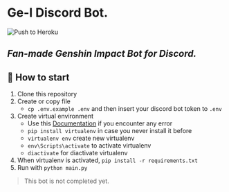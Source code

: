 # Ge-I Discord Bot.

![Push to Heroku](https://github.com/J3ndra/Ge-I/actions/workflows/heroku.yml/badge.svg)

## _Fan-made Genshin Impact Bot for Discord._

## 🚀 How to start

1. Clone this repository
2. Create or copy file
   - `cp .env.example .env` and then insert your discord bot token to `.env`
3. Create virtual environment
   - Use this [Documentation](https://pypi.org/project/virtualenv/) if you encounter any error
   - `pip install virtualenv` in case you never install it before
   - `virtualenv env` create new virtualenv
   - `env\Scripts\activate` to activate virtualenv
   - `diactivate` for diactivate virtualenv
4. When virtualenv is activated, `pip install -r requirements.txt`
5. Run with `python main.py`

> This bot is not completed yet.